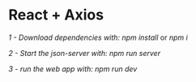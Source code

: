 # React + Axios

*1 - Download dependencies with:*
_npm install_ or _npm i_


*2 - Start the json-server with:*
_npm run server_

*3 - run the web app with:*
_npm run dev_

